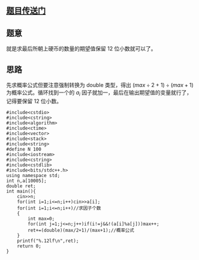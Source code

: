 ## [题目传送门](https://www.luogu.com.cn/problem/AT_abc008_3)

## 题意
就是求最后所朝上硬币的数量的期望值保留 $12$ 位小数就可以了。
## 思路
先求概率公式但要注意强制转换为 double 类型，得出 $(max÷2+1)÷(max+1)$ 为概率公式。循环找到一个的 $a_{i}$ 因子就加一，最后在输出期望值的变量就行了，记得要保留 $12$ 位小数。
```
#include<cstdio>
#include<cstring>
#include<algorithm>
#include<ctime>
#include<vector>
#include<stack>
#include<string>
#define N 100
#include<iostream>
#include<cstring>
#include<cstdlib>
#include<bits/stdc++.h>
using namespace std;
int n,a[10005];
double ret;
int main(){
    cin>>n;
    for(int i=1;i<=n;i++)cin>>a[i];
    for(int i=1;i<=n;i++)//求因子个数
    {
        int max=0;
        for(int j=1;j<=n;j++)if(i!=j&&!(a[i]%a[j]))max++;
        ret+=(double)(max/2+1)/(max+1);//概率公式
    }
    printf("%.12lf\n",ret);
    return 0;
}
```
